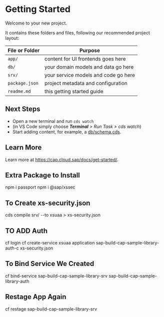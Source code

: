 # Getting Started

Welcome to your new project.

It contains these folders and files, following our recommended project layout:

File or Folder | Purpose
---------|----------
`app/` | content for UI frontends goes here
`db/` | your domain models and data go here
`srv/` | your service models and code go here
`package.json` | project metadata and configuration
`readme.md` | this getting started guide


## Next Steps

- Open a new terminal and run `cds watch` 
- (in VS Code simply choose _**Terminal** > Run Task > cds watch_)
- Start adding content, for example, a [db/schema.cds](db/schema.cds).


## Learn More

Learn more at https://cap.cloud.sap/docs/get-started/.


## Extra Package to Install
npm i passport
npm i @sap/xssec

## To Create xs-security.json
cds compile srv/ --to xsuaa > xs-security.json <We need to use cmd or bash>

## TO ADD Auth
cf login
cf create-service xsuaa application sap-build-cap-sample-library-auth-c xs-security.json

## To Bind Service We Created
cf bind-service sap-build-cap-sample-library-srv sap-build-cap-sample-library-auth

## Restage App Again
cf restage sap-build-cap-sample-library-srv
